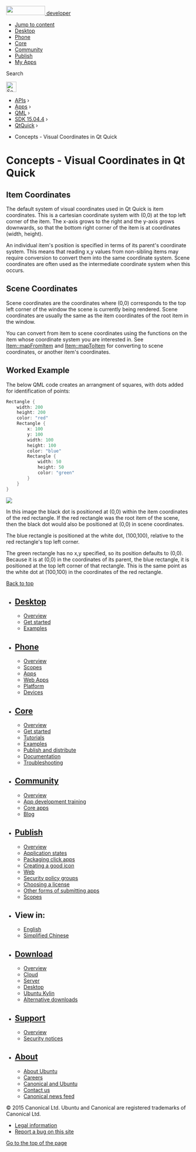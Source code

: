 <a href="https://developer.ubuntu.com/" class="logo-ubuntu"><img src="https://developer.ubuntu.com/assets/sites/ubuntu/latest/u/img/logos/logo-ubuntu-orange.svg" width="106" height="25" /> <span>developer</span></a>

-   [Jump to content](index.html#main-content)
-   [Desktop](https://developer.ubuntu.com/en/desktop/)
-   [Phone](https://developer.ubuntu.com/en/phone/)
-   [Core](https://developer.ubuntu.com/core)
-   [Community](https://developer.ubuntu.com/en/community/)
-   [Publish](https://developer.ubuntu.com/en/publish/)
-   [My Apps](https://myapps.developer.ubuntu.com/)

Search

<img src="https://developer.ubuntu.com/assets/sites/ubuntu/latest/u/img/search-white.svg" alt="Search" height="28" />

-   [APIs](../../../../index.html) ›
-   [Apps](../../../index.html) ›
-   [QML](../../index.html) ›
-   <a href="../index.html" class="sub-nav-item">SDK 15.04.4</a> ›
-   <a href="../QtQuick/index.html" class="sub-nav-item">QtQuick</a> ›

<!-- -->

-   Concepts - Visual Coordinates in Qt Quick

Concepts - Visual Coordinates in Qt Quick
=========================================

<span class="subtitle"></span>
<span id="details"></span> <span id="item-coordinates"></span>
Item Coordinates
----------------

The default system of visual coordinates used in Qt Quick is item coordinates. This is a cartesian coordinate system with (0,0) at the top left corner of the item. The x-axis grows to the right and the y-axis grows downwards, so that the bottom right corner of the item is at coordinates (width, height).

An individual item's position is specified in terms of its parent's coordinate system. This means that reading x,y values from non-sibling items may require conversion to convert them into the same coordinate system. Scene coordinates are often used as the intermediate coordinate system when this occurs.

<span id="scene-coordinates"></span>
Scene Coordinates
-----------------

Scene coordinates are the coordinates where (0,0) corresponds to the top left corner of the window the scene is currently being rendered. Scene coordinates are usually the same as the item coordinates of the root item in the window.

You can convert from item to scene coordinates using the functions on the item whose coordinate system you are interested in. See [Item::mapFromItem](../QtQuick.Item/index.html#mapFromItem-method) and [Item::mapToItem](../QtQuick.Item/index.html#mapToItem-method) for converting to scene coordinates, or another item's coordinates.

<span id="worked-example"></span>
Worked Example
--------------

The below QML code creates an arrangment of squares, with dots added for identification of points:

``` cpp
Rectangle {
    width: 200
    height: 200
    color: "red"
    Rectangle {
        x: 100
        y: 100
        width: 100
        height: 100
        color: "blue"
        Rectangle {
            width: 50
            height: 50
            color: "green"
        }
    }
}
```

![](https://developer.ubuntu.com/static/devportal_uploaded/4d476817-452f-4764-bf09-df903dcf525e-api/apps/qml/sdk-15.04.4/qtquick-visualcanvas-coordinates/images/visual-coordinates-example.png)

In this image the black dot is positioned at (0,0) within the item coordinates of the red rectangle. If the red rectangle was the root item of the scene, then the black dot would also be positioned at (0,0) in scene coordinates.

The blue rectangle is positioned at the white dot, (100,100), relative to the red rectangle's top left corner.

The green rectangle has no x,y specified, so its position defaults to (0,0). Because it is at (0,0) in the coordinates of its parent, the blue rectangle, it is positioned at the top left corner of that rectangle. This is the same point as the white dot at (100,100) in the coordinates of the red rectangle.

[Back to top](index.html#)

-   [Desktop](https://developer.ubuntu.com/en/desktop/)
    ---------------------------------------------------

    -   [Overview](https://developer.ubuntu.com/en/desktop/)
    -   [Get started](http://snapcraft.io/?utm_source=developer.ubuntu.com&utm_medium=devportal&utm_term=snaps%20snapcraft%20desktop&utm_content=menu&utm_campaign=duc_snappers)
    -   [Examples](https://github.com/ubuntu/snappy-playpen)

-   [Phone](https://developer.ubuntu.com/en/phone/)
    -----------------------------------------------

    -   [Overview](https://developer.ubuntu.com/en/phone/)
    -   [Scopes](https://developer.ubuntu.com/en/phone/scopes/)
    -   [Apps](https://developer.ubuntu.com/en/phone/apps/)
    -   [Web Apps](https://developer.ubuntu.com/en/phone/web/)
    -   [Platform](https://developer.ubuntu.com/en/phone/platform/)
    -   [Devices](https://developer.ubuntu.com/en/phone/devices/)

-   [Core](https://developer.ubuntu.com/core)
    -----------------------------------------

    -   [Overview](https://developer.ubuntu.com/core)
    -   [Get started](https://developer.ubuntu.com/core/get-started)
    -   [Tutorials](https://developer.ubuntu.com/core/tutorials)
    -   [Examples](https://developer.ubuntu.com/core/examples)
    -   [Publish and distribute](https://developer.ubuntu.com/core/publish-and-distribute)
    -   [Documentation](https://developer.ubuntu.com/core/documentation)
    -   [Troubleshooting](https://developer.ubuntu.com/core/troubleshooting)

-   [Community](https://developer.ubuntu.com/en/community/)
    -------------------------------------------------------

    -   [Overview](https://developer.ubuntu.com/en/community/)
    -   [App development training](https://developer.ubuntu.com/en/community/training/)
    -   [Core apps](https://developer.ubuntu.com/en/community/core-apps/)
    -   [Blog](https://developer.ubuntu.com/en/community/blog/)

-   [Publish](https://developer.ubuntu.com/en/publish/)
    ---------------------------------------------------

    -   [Overview](https://developer.ubuntu.com/en/publish/)
    -   [Application states](https://developer.ubuntu.com/en/publish/application-states/)
    -   [Packaging click apps](https://developer.ubuntu.com/en/publish/packaging-click-apps/)
    -   [Creating a good icon](https://developer.ubuntu.com/en/publish/creating-a-good-icon/)
    -   [Web](https://developer.ubuntu.com/en/publish/web/)
    -   [Security policy groups](https://developer.ubuntu.com/en/publish/security-policy-groups/)
    -   [Choosing a license](https://developer.ubuntu.com/en/publish/choosing-a-license/)
    -   [Other forms of submitting apps](https://developer.ubuntu.com/en/publish/other-forms-of-submitting-apps/)
    -   [Scopes](https://developer.ubuntu.com/en/publish/scopes/)

-   View in:
    --------

    -   [English](index.html "Change to language: English")
    -   [Simplified Chinese](index.html "Change to language: Simplified Chinese")

-   [Download](http://ubuntu.com/download/)
    ---------------------------------------

    -   [Overview](http://ubuntu.com/download)
    -   [Cloud](http://ubuntu.com/download/cloud)
    -   [Server](http://ubuntu.com/download/server)
    -   [Desktop](http://ubuntu.com/download/desktop)
    -   [Ubuntu Kylin](http://ubuntu.com/download/ubuntu-kylin)
    -   [Alternative downloads](http://ubuntu.com/download/alternative-downloads)

-   [Support](http://ubuntu.com/support/)
    -------------------------------------

    -   [Overview](http://ubuntu.com/support)
    -   [Security notices](http://www.ubuntu.com/usn/)

-   [About](http://ubuntu.com/about/)
    ---------------------------------

    -   [About Ubuntu](http://ubuntu.com/about/about-ubuntu)
    -   [Careers](http://www.canonical.com/careers)
    -   [Canonical and Ubuntu](http://ubuntu.com/about/canonical-and-ubuntu)
    -   [Contact us](http://ubuntu.com/about/contact-us)
    -   [Canonical news feed](http://insights.ubuntu.com/feed/)

© 2015 Canonical Ltd. Ubuntu and Canonical are registered trademarks of Canonical Ltd.

-   [Legal information](http://www.ubuntu.com/legal)
-   [Report a bug on this site](https://bugs.launchpad.net/developer-ubuntu-com/)

<span class="accessibility-aid">[Go to the top of the page](index.html#)</span>

